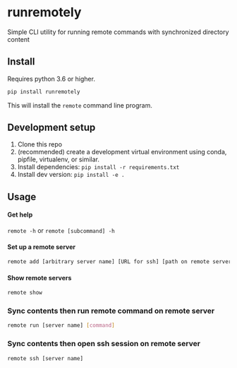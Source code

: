 # runremotely
Simple CLI utility for running remote commands with synchronized directory content


## Install
Requires python 3.6 or higher.

```bash
pip install runremotely
```

This will install the `remote` command line program.

## Development setup
1. Clone this repo
1. (recommended) create a development virtual environment using conda, pipfile, virtualenv, or similar.
2. Install dependencies: `pip install -r requirements.txt`
3. Install dev version: `pip install -e .`

## Usage

#### Get help

`remote -h` or `remote [subcommand] -h`

#### Set up a remote server
```bash
remote add [arbitrary server name] [URL for ssh] [path on remote server]
```

#### Show remote servers
```bash
remote show
```

### Sync contents then run remote command on remote server
```bash
remote run [server name] [command]
```

### Sync contents then open ssh session on remote server
```bash
remote ssh [server name]
```
